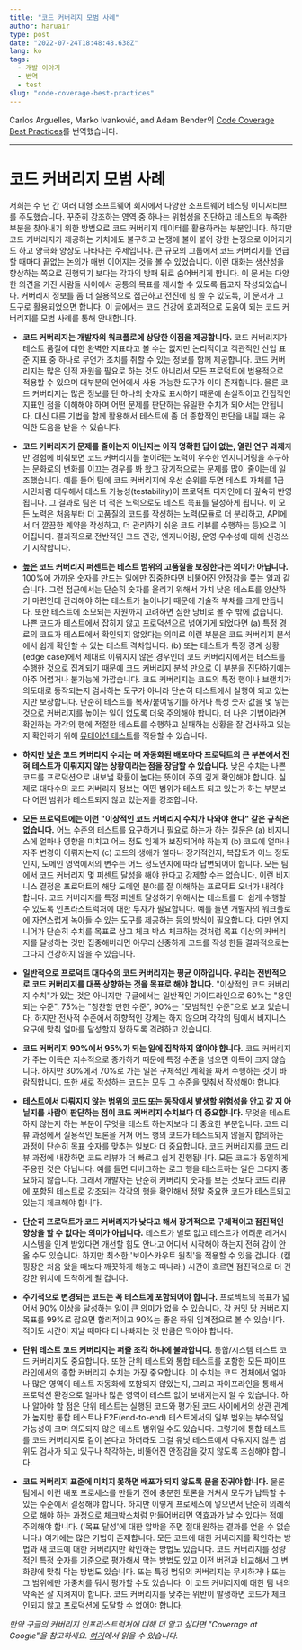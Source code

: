 ```yaml
---
title: "코드 커버리지 모범 사례"
author: haruair
type: post
date: "2022-07-24T18:48:48.638Z"
lang: ko
tags:
  - 개발 이야기
  - 번역
  - test
slug: "code-coverage-best-practices"
---
```


Carlos Arguelles, Marko Ivanković, and Adam Bender의 [Code Coverage Best Practices](https://testing.googleblog.com/2020/08/code-coverage-best-practices.html)를 번역했습니다.

---

# 코드 커버리지 모범 사례

저희는 수 년 간 여러 대형 소프트웨어 회사에서 다양한 소프트웨어 테스팅 이니셔티브를 주도했습니다. 꾸준히 강조하는 영역 중 하나는 위험성을 진단하고 테스트의 부족한 부분을 찾아내기 위한 방법으로 코드 커버리지 데이터를 활용하라는 부분입니다. 하지만 코드 커버리지가 제공하는 가치에도 불구하고 논쟁에 불이 붙어 강한 논쟁으로 이어지기도 하고 양극화 양상도 나타나는 주제입니다. 큰 규모의 그룹에서 코드 커버리지를 언급할 때마다 끝없는 논의가 매번 이어지는 것을 볼 수 있었습니다. 이런 대화는 생산성을 향상하는 쪽으로 진행되기 보다는 각자의 방패 뒤로 숨어버리게 합니다. 이 문서는 다양한 의견을 가진 사람들 사이에서 공통의 목표를 제시할 수 있도록 돕고자 작성되었습니다. 커버리지 정보를 좀 더 실용적으로 접근하고 전진에 힘 쓸 수 있도록, 이 문서가 그 도구로 활용되었으면 합니다. 이 글에서는 코드 건강에 효과적으로 도움이 되는 코드 커버리지를 모범 사례를 통해 안내합니다.

- **코드 커버리지는 개발자의 워크플로에 상당한 이점을 제공합니다.** 코드 커버리지가 테스트 품질에 대한 완벽한 지표라고 볼 수는 없지만 논리적이고 객관적인 산업 표준 지표 중 하나로 무언가 조치를 취할 수 있는 정보를 함께 제공합니다. 코드 커버리지는 많은 인적 자원을 필요로 하는 것도 아니라서 모든 프로덕트에 범용적으로 적용할 수 있으며 대부분의 언어에서 사용 가능한 도구가 이미 존재합니다. 물론 코드 커버리지는 많은 정보를 단 하나의 숫자로 표시하기 때문에 손실적이고 간접적인 지표인 점을 이해해야 하며 어떤 문제를 판단하는 유일한 수치가 되어서는 안됩니다. 대신 다른 기법을 함께 활용해서 테스트에 좀 더 종합적인 판단을 내릴 때는 유익한 도움을 받을 수 있습니다.

- **코드 커버리지가 문제를 줄이는지 아닌지는 아직 명확한 답이 없는, 열린 연구 과제**지만 경험에 비춰보면 코드 커버리지를 높이려는 노력이 우수한 엔지니어링을 추구하는 문화로의 변화를 이끄는 경우를 봐 왔고 장기적으로는 문제를 많이 줄이는데 일조했습니다. 예를 들어 팀에 코드 커버리지에 우선 순위를 두면 테스트 자체를 1급 시민처럼 대우해서 테스트 가능성(testability)이 프로덕트 디자인에 더 깊숙히 반영됩니다. 그 결과로 팀은 더 적은 노력으로도 테스트 목표를 달성하게 됩니다. 이 모든 노력은 처음부터 더 고품질의 코드를 작성하는 노력(모듈로 더 분리하고, API에서 더 깔끔한 계약을 작성하고, 더 관리하기 쉬운 코드 리뷰를 수행하는 등)으로 이어집니다. 결과적으로 전반적인 코드 건강, 엔지니어링, 운영 우수성에 대해 신경쓰기 시작합니다.

- **<u>높은</u> 코드 커버리지 퍼센트는 테스트 범위의 고품질을 보장한다는 의미가 아닙니다.** 100%에 가까운 숫자를 만드는 일에만 집중한다면 비뚤어진 안정감을 쫒는 일과 같습니다. 그런 접근에서는 단순히 숫자를 올리기 위해서 가치 낮은 테스트를 양산하기 마련인데 관리해야 하는 테스트가 늘어나기 때문에 기술적 부채를 크게 만듭니다. 또한 테스트에 소모되는 자원까지 고려하면 심한 낭비로 볼 수 밖에 없습니다. 나쁜 코드가 테스트에서 잡히지 않고 프로덕션으로 넘어가게 되었다면 (a) 특정 경로의 코드가 테스트에서 확인되지 않았다는 의미로 이런 부분은 코드 커버리지 분석에서 쉽게 확인할 수 있는 테스트 격차입니다. (b) 또는 테스트가 특정 경계 상황(edge case)에서 제대로 이뤄지지 않은 경우인데 코드 커버리지에서는 테스트를 수행한 것으로 집계되기 때문에 코드 커버리지 분석 만으로 이 부분을 진단하기에는 아주 어렵거나 불가능에 가깝습니다. 코드 커버리지는 코드의 특정 행이나 브랜치가 의도대로 동작되는지 검사하는 도구가 아니라 단순히 테스트에서 실행이 되고 있는지만 보장합니다. 단순히 테스트를 복사/붙여넣기를 하거나 특정 숫자 값을 몇 넣는 것으로 커버리지를 높이는 일이 없도록 더욱 주의해야 합니다. 더 나은 기법이라면 확인하는 각각의 행에 적절한 테스트를 수행하고 실패하는 상황을 잘 검사하고 있는지 확인하기 위해 [뮤테이션 테스트](https://research.google/pubs/pub46584/)를 적용할 수 있습니다.

- **하지만 <u>낮은</u> 코드 커버리지 수치는 매 자동화된 배포마다 프로덕트의 큰 부분에서 전혀 테스트가 이뤄지지 않는 상황이라는 점을 장담할 수 있습니다.** 낮은 수치는 나쁜 코드를 프로덕션으로 내보낼 확률이 높다는 뜻이며 주의 깊게 확인해야 합니다. 실제로 대다수의 코드 커버리지 정보는 어떤 범위가 테스트 되고 있는가 하는 부분보다 어떤 범위가 테스트되지 않고 있는지를 강조합니다.

- **모든 프로덕트에는 이런 "이상적인 코드 커버리지 수치가 나와야 한다" 같은 규칙은 없습니다.** 어느 수준의 테스트를 요구하거나 필요로 하는가 하는 질문은 (a) 비지니스에 얼마나 영향을 미치고 어느 정도 임계가 보장되어야 하는지 (b) 코드에 얼마나 자주 변경이 이뤄지는지 (c) 코드의 생애가 얼마나 장기적인지, 복잡도가 어느 정도인지, 도메인 영역에서의 변수는 어느 정도인지에 따라 답변되어야 합니다. 모든 팀에서 코드 커버리지 몇 퍼센트 달성을 해야 한다고 강제할 수는 없습니다. 이런 비지니스 결정은 프로덕트의 해당 도메인 분야를 잘 이해하는 프로덕트 오너가 내려야 합니다. 코드 커버리지를 특정 퍼센트 달성하기 위해서는 테스트를 더 쉽게 수행할 수 있도록 인프라스트럭처에 대한 투자가 필요합니다. 예를 들면 개발자의 워크플로에 자연스럽게 녹아들 수 있는 도구를 제공하는 등의 방식이 필요합니다. 다만 엔지니어가 단순히 수치를 목표로 삼고 체크 박스 체크하는 것처럼 목표 이상의 커버리지를 달성하는 것만 집중해버리면 아무리 신중하게 코드를 작성 한들 결과적으로는 그다지 건강하지 않을 수 있습니다.

- **일반적으로 프로덕트 대다수의 코드 커버리지는 평균 이하입니다. 우리는 전반적으로 코드 커버리지를 대폭 상향하는 것을 목표로 해야 합니다.** "이상적인 코드 커버리지 수치"가 있는 것은 아니지만 구글에서는 일반적인 가이드라인으로 60%는 "용인되는 수준", 75%는 "칭찬할 만한 수준", 90%는 "모범적인 수준"으로 보고 있습니다. 하지만 전사적 수준에서 하향적인 강제는 하지 않으며 각각의 팀에서 비지니스 요구에 맞춰 얼마를 달성할지 정하도록 격려하고 있습니다.

- **코드 커버리지 90%에서 95%가 되는 일에 집착하지 않아야 합니다.** 코드 커버리지가 주는 이득은 지수적으로 증가하기 때문에 특정 수준을 넘으면 이득이 크지 않습니다. 하지만 30%에서 70%로 가는 일은 구체적인 계획을 짜서 수행하는 것이 바람직합니다. 또한 새로 작성하는 코드는 모두 그 수준을 맞춰서 작성해야 합니다.

- **테스트에서 다뤄지지 않는 범위의 코드 또는 동작에서 발생할 위험성을 안고 갈 지 아닐지를 사람이 판단하는 점이 코드 커버리지 수치보다 더 중요합니다.** 무엇을 테스트하지 않는지 하는 부분이 무엇을 테스트 하는지보다 더 중요한 부분입니다. 코드 리뷰 과정에서 실용적인 토론을 거쳐 어느 행의 코드가 테스트되지 않을지 합의하는 과정이 단순히 목표 숫자를 맞추는 일보다 더 중요합니다. 코드 커버리지를 코드 리뷰 과정에 내장하면 코드 리뷰가 더 빠르고 쉽게 진행됩니다. 모든 코드가 동일하게 주용한 것은 아닙니다. 예를 들면 디버그하는 로그 행을 테스트하는 일은 그다지 중요하지 않습니다. 그래서 개발자는 단순히 커버리지 숫자를 보는 것보다 코드 리뷰에 포함된 테스트로 강조되는 각각의 행을 확인해서 정말 중요한 코드가 테스트되고 있는지 체크해야 합니다.

- **단순히 프로덕트가 코드 커버리지가 낮다고 해서 장기적으로 구체적이고 점진적인 향상을 할 수 없다는 의미가 아닙니다.** 테스트가 별로 없고 테스트가 어려운 레거시 시스템을 인계 받았다면 개선할 힘도 안나고 어디서 시작해야 하는지 전혀 감이 안올 수도 있습니다. 하지만 최소한 '보이스카우트 원칙'을 적용할 수 있을 겁니다. (캠핑장은 처음 왔을 때보다 깨끗하게 해놓고 떠나라.) 시간이 흐르면 점진적으로 더 건강한 위치에 도착하게 될 겁니다.

- **주기적으로 변경되는 코드는 꼭 테스트에 포함되어야 합니다.** 프로젝트의 목표가 넓어서 90% 이상을 달성하는 일이 큰 의미가 없을 수 있습니다. 각 커밋 당 커버리지 목표를 99%로 잡으면 합리적이고 90%는 좋은 하위 임계점으로 볼 수 있습니다. 적어도 시간이 지날 때마다 더 나빠지는 것 만큼은 막아야 합니다.

- **단위 테스트 코드 커버리지는 퍼즐 조각 하나에 불과합니다.** 통합/시스템 테스트 코드 커버리지도 중요합니다. 또한 단위 테스트와 통합 테스트를 포함한 모든 파이프라인에서의 종합 커버리지 수치는 가장 중요합니다. 이 수치는 코드 전체에서 얼마나 많은 영역이 테스트 자동화에 포함되지 않았는지, 그리고 파이프라인을 통해서 프로덕션 환경으로 얼마나 많은 영역이 테스트 없이 보내지는지 알 수 있습니다. 하나 알아야 할 점은 단위 테스트는 실행된 코드와 평가된 코드 사이에서의 상관 관계가 높지만 통합 테스트나 E2E(end-to-end) 테스트에서의 일부 범위는 부수적일 가능성이 크며 의도되지 않은 테스트 범위일 수도 있습니다. 그렇기에 통합 테스트를 코드 커버리지로 같이 본다고 하더라도 그걸 유닛 테스트에서 다뤄지지 않은 범위도 검사가 되고 있구나 착각하는, 비뚤어진 안정감을 갖지 않도록 조심해야 합니다.

- **코드 커버리지 표준에 미치지 못하면 배포가 되지 않도록 문을 잠궈야 합니다.** 물론 팀에서 이런 배포 프로세스를 만들기 전에 충분한 토론을 거쳐서 모두가 납득할 수 있는 수준에서 결정해야 합니다. 하지만 이렇게 프로세스에 넣으면서 단순히 의례적으로 해야 하는 과정으로 체크박스처럼 만들어버리면 역효과가 날 수 있다는 점에 주의해야 합니다. ('목표 달성'에 대한 압박을 주면 절대 원하는 결과를 얻을 수 없습니다.) 여기에는 많은 기법이 존재합니다. 모든 코드에 대한 커버리지를 확인하는 방법과 새 코드에 대한 커버리지만 확인하는 방법도 있습니다. 코드 커버리지를 정량적인 특정 숫자를 기준으로 평가해서 막는 방법도 있고 이전 버전과 비교해서 그 변화량에 맞춰 막는 방법도 있습니다. 또는 특정 범위의 커버리지는 무시하거나 또는 그 범위에만 가중치를 둬서 평가할 수도 있습니다. 이 코드 커버리지에 대한 팀 내의 약속은 잘 지켜져야 합니다. 코드 커버리지를 낮추는 위반이 발생하면 코드가 체크인되지 않고 프로덕션에 도달할 수 없어야 합니다.

_만약 구글의 커버리지 인프라스트럭처에 대해 더 알고 싶다면 "Coverage at Google"을 참고하세요. [여기](https://research.google/pubs/pub48413/)에서 읽을 수 있습니다._